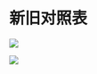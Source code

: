 # 新旧对照表

![](https://www.nta.go.jp/tmp/71bf4936-5061-4d39-877f-43270dafe028/images/11b7607c3fbb9fc12e83d4038062b98dd2efde5ec3105460c87d1d1cacb69340.jpg)

![](https://www.nta.go.jp/tmp/71bf4936-5061-4d39-877f-43270dafe028/images/727f92a5a40eeab4dfe8670db6a451fc554cec3bc1e420f8262071600476fc5c.jpg)